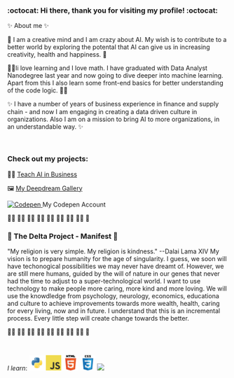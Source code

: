 ### :octocat: Hi there, thank you for visiting my profile! :octocat:

✨ About me ✨  

:small_red_triangle: I am a creative mind and I am crazy about AI. My wish is to contribute to a better world by exploring the potental that AI can give us in increasing creativity, health and happiness. :small_red_triangle: 

:woman_student:Ii love learning and I love math. I have graduated with Data Analyst Nanodegree last year and now going to dive deeper into machine learning. Apart from this I also learn some front-end basics for better understanding of the code logic. :woman_student:

✨ I have a number of years of business experience in finance and supply chain - and now I am engaging in creating a data driven culture in organizations. Also I am on a mission to bring AI to more organizations, in an understandable way. ✨ 

<br>

### Check out my projects:

:woman_student: [Teach AI in Business](https://github.com/aenyne/teach-AI-in-business)

:framed_picture: [My Deepdream Gallery](https://deepdreamgenerator.com/u/aen/account)  

<a href="https://www.codepen.io/aenyne">
  <img align="top-right" alt="Codepen" width="22px" src="https://cdn.jsdelivr.net/npm/simple-icons@v3/icons/codepen.svg" />
</a> My Codepen Account

<br>

:woman_health_worker: :farmer: :woman_teacher: :astronaut: :woman_mechanic: :man_office_worker: :artist: :woman_firefighter:  	:breast_feeding:

### :small_red_triangle: The Delta Project - Manifest :small_red_triangle:
"My religion is very simple. My religion is kindness." --Dalai Lama XIV 
My vision is to prepare humanity for the age of singularity. I guess, we soon will have techonogical possibilities we may never have dreamt of. However, we are still mere humans, guided by the will of nature in our genes that never had the time to adjust to a super-technological world. I want to use technology to make people more caring, more kind and more loving. We will use the knowdledge from psychology, neurology, economics, educationa and culture to achieve improvements towards more wealth, health, caring for every living, now and in future. I understand that this is an incremental process. Every little step will create change towards the better.

:woman_health_worker: :farmer: :woman_teacher: :astronaut: :woman_mechanic: :man_office_worker: :artist: :woman_firefighter:  	:breast_feeding:

<br>

*I learn*:
<code><img height="35" src="https://raw.githubusercontent.com/github/explore/80688e429a7d4ef2fca1e82350fe8e3517d3494d/topics/python/python.png"></code>
<code><img height="35" src="https://raw.githubusercontent.com/github/explore/80688e429a7d4ef2fca1e82350fe8e3517d3494d/topics/javascript/javascript.png"></code>
<code><img height="35" src="https://raw.githubusercontent.com/github/explore/80688e429a7d4ef2fca1e82350fe8e3517d3494d/topics/html/html.png"></code>
<code><img height="35" src="https://raw.githubusercontent.com/github/explore/5c058a388828bb5fde0bcafd4bc867b5bb3f26f3/topics/css/css.png"></code>
<code><img height="35" src="https://git-scm.com/images/logos/downloads/Git-Icon-1788C.png"></code>
